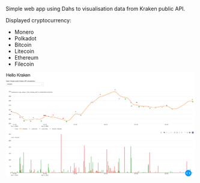 Simple web app using Dahs to visualisation data from Kraken public API.

Displayed cryptocurrency:
- Monero
- Polkadot
- Bitcoin
- Litecoin
- Ethereum
- Filecoin


![monero-screenshot.png](doc/monero-screenshot.png "Mnero example" )